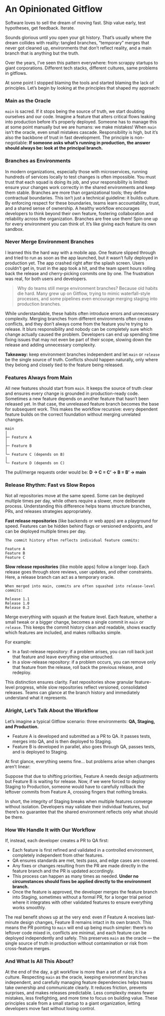 # An Opinionated Gitflow

Software loves to sell the dream of moving fast. Ship value early, test hypotheses, get feedback. Iterate.  

Sounds glorious until you open your git history. That’s usually where the dream collides with reality: tangled branches, “temporary” merges that never got cleaned up, environments that don’t reflect reality, and a main branch that is anything but the truth.

Over the years, I’ve seen this pattern everywhere: from scrappy startups to giant corporations. Different tech stacks, different cultures, same problems in gitflows.  

At some point I stopped blaming the tools and started blaming the lack of principles. Let’s begin by looking at the principles that shaped my approach:


### **Main as the Oracle**

`main` is sacred. If it stops being the source of truth, we start doubting ourselves and our code. Imagine a feature that alters critical flows leaking into production before it’s properly deployed. Someone has to manage this at some point manually but we are humans: we make mistakes! When `main` isn’t the oracle, even small mistakes cascade. Responsibility is high, but it’s also the backbone of trust in fast development. The principle is non-negotiable: **If someone asks what’s running in production, the answer should always be: look at the principal branch.**


### **Branches as Environments**

In modern organizations, especially those with microservices, running hundreds of services locally to test changes is often impossible. You must trust that each squad is doing its job, and your responsibility is limited: ensure your changes work correctly in the shared environments and keep them stable. Branches are more than organizational tools; they define contractual boundaries. This isn’t just a technical guideline: it builds culture. By enforcing respect for these boundaries, teams learn accountability, trust, and a shared sense of ownership. A healthy workflow encourages developers to think beyond their own feature, fostering collaboration and reliability across the organization.  Branches are free use them! Spin one up for every environment you can think of. It’s like giving each feature its own sandbox.


### **Never Merge Environment Branches**

I learned this the hard way with a mobile app. One feature slipped through and tried to run as soon as the app launched, but it wasn’t fully deployed in production yet. The app crashed right after the splash screen. Users couldn’t get in, trust in the app took a hit, and the team spent hours rolling back the release and cherry-picking commits one by one. The frustration was real, for both users and developers.

> Why do teams still merge environment branches? Because old habits die hard.  Many grew up on Gitflow, trying to mimic waterfall-style processes, and some pipelines even encourage merging staging into production branches.  

While understandable, these habits often introduce errors and unnecessary complexity. Merging branches from different environments often creates conflicts, and they don’t always come from the feature you’re trying to release.  It blurs responsibility and nobody can be completely sure which change actually caused the problem. Developers can end up spending time fixing issues that may not even be part of their scope, slowing down the release and adding unnecessary complexity.

**Takeaway:** keep environment branches independent and let `main` or `release` be the single source of truth. Conflicts should happen naturally, only where they belong and closely tied to the feature being released.


### **Features Always from Main**

All new features should start from `main`. It keeps the source of truth clear and ensures every change is grounded in production-ready code. Sometimes a new feature depends on another feature that hasn’t been released yet. In that case, the unreleased feature branch becomes the base for subsequent work. This makes the workflow recursive: every dependent feature builds on the correct foundation without merging unrelated changes.

```
main
│
├─ Feature A
│
├─ Feature B
│
└─ Feature C (depends on B)
│
└─ Feature D (depends on C)
```

The pull/merge requests order would be:  **D → C = C’ → B = B’ → main**


### **Release Rhythm: Fast vs Slow Repos**

Not all repositories move at the same speed. Some can be deployed multiple times per day, while others require a slower, more deliberate process. Understanding this difference helps teams structure branches, PRs, and releases strategies appropriately.


**Fast release repositories** (like backends or web apps) are a playground for speed. Features can be hidden behind flags or versioned endpoints, and can be deployed multiple times per day.  

```
The commit history often reflects individual feature commits:

Feature A
Feature B
Feature C
```


**Slow release repositories** (like mobile apps) follow a longer loop. Each release goes through store reviews, user updates, and other constraints. Here, a release branch can act as a temporary oracle.  

```
When merged into main, commits are often squashed into release-level commits:

Release 1.1
Release 1.0
Release 0.2
```


Merge everything with squash at the feature level. Each feature, whether a small tweak or a bigger change, becomes a single commit in `main` or `release`. This keeps the commit history clean and readable, shows exactly which features are included, and makes rollbacks simple.

For example:

- In a fast-release repository: if a problem arises, you can roll back just that feature and leave everything else untouched.
- In a slow-release repository: if a problem occurs, you can remove only that feature from the release, roll back the previous release, and redeploy.

This distinction ensures clarity. Fast repositories show granular feature-level progress, while slow repositories reflect versioned, consolidated releases. Teams can glance at the branch history and immediately understand what it represents.


### **Alright, Let’s Talk About the Workflow**

Let’s imagine a typical Gitflow scenario: three environments: **QA, Staging, and Production.**

- Feature A is developed and submitted as a PR to QA. It passes tests, merges into QA, and is then deployed to Staging.
- Feature B is developed in parallel, also goes through QA, passes tests, and is deployed to Staging.

At first glance, everything seems fine… but problems arise when changes aren’t linear:

Suppose that due to shifting priorities, Feature A needs design adjustments but Feature B is waiting for release.  Now, if we were forced to deploy Staging to Production, someone would have to carefully rollback the leftover commits from Feature A, crossing fingers that nothing breaks.  

In short, the integrity of Staging breaks when multiple features converge without isolation. Developers may validate their individual features, but there’s no guarantee that the shared environment reflects only what should be there.


### **How We Handle It with Our Workflow**

If, instead, each developer creates a PR to QA first:

- Each feature is first refined and validated in a controlled environment, completely independent from other features.  
- QA ensures standards are met, tests pass, and edge cases are covered.
- Any fixes or changes resulting from the PR are made directly in the feature branch and the PR is updated accordingly.
- This process can happen as many times as needed. **Under no circumstances should fixes be applied directly to the environment branch.**
- Once the feature is approved, the developer merges the feature branch into Staging, sometimes without a formal PR, for a longer trial period where it integrates with other validated features to ensure everything works smoothly.

The real benefit shows up at the very end: even if Feature A receives last-minute design changes, Feature B remains intact in its own branch. This means the PR pointing to `main` will end up being much simpler: there’s no leftover code mixed in, conflicts are minimal, and each feature can be deployed independently and safely. This preserves `main` as the oracle — the single source of truth in production without contamination or risk from cross-feature merges.


### **And What Is All This About?**

At the end of the day, a git workflow is more than a set of rules; it is a culture.  Respecting `main` as the oracle, keeping environment branches independent, and carefully managing feature dependencies helps teams take ownership and communicate clearly. It reduces friction, prevents surprises, and makes releases predictable. Less complexity means fewer mistakes, less firefighting, and more time to focus on building value. These principles scale from a small startup to a giant organization, letting developers move fast without losing control.


